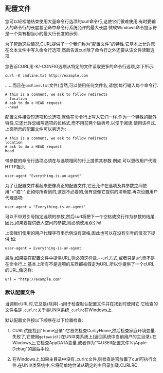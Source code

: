 
## 配置文件

您可以轻松地结束使用大量命令行选项的curl命令行,这使它们很难使用.有时要输入的命令行的长度甚至命中命令行系统允许的最大长度.微软Windows命令提示符是一个具有相当小的最大行长度的示例.

为了帮助这些情况,CURL提供了一个我们称为"配置文件"的特性.它基本上允许您在文本文件中写入命令行选项,然后告诉curl除了命令行之外还要从该文件读取选项.

您告诉CURL用-K/-CONFIG选项从特定的文件读取更多的命令行选项,如下所示:

```
curl -K cmdline.txt http://example.com
```

……而且在`cmdline.txt`文件(当然,可以使用任何文件名,请您)每行输入每个命令行:

```
# this is a comment, we ask to follow redirects
--location
# ask to do a HEAD request
--head
```

配置文件接受短选项和长选项,就像在命令行上写入它们一样.作为一个特殊的额外特性,它还允许您编写选项的长格式,而不用前两个破折号,以便于阅读.使用该样式,上面所示的配置文件可以另选为:

```
# this is a comment, we ask to follow redirects
location
# ask to do a HEAD request
head
```

带参数的命令行选项必须在与选项相同的行上提供其参数.例如,可以更改用户代理HTTP报头.

```
user-agent "Everything-is-an-agent"
```

为了让配置文件看起来更像真正的配置文件,它还允许在选项及其参数之间使用"="或":".正如你所看到的,这是不必要的,但有些像它提供的清晰度.再次设置用户代理选项:

```
user-agent = "Everything-is-an-agent"
```

可以不带双引号指定选项的参数,然后curl将把下一个空格或换行作为参数的结尾.因此,如果要提供嵌入空间的参数,则必须使用双引号.

上面我们使用的用户代理字符串示例没有空格,因此也可以在没有引号的情况下提供,如:

```
user-agent = Everything-is-an-agent
```

最后,如果要在配置文件中提供URL,则必须这样做.`--url`方式,或者只是`url`而不是在命令行上,基本上所有不是选项的东西都被假定为URL.所以你提供了一个cURL的URL,像这样:

```
url = "http://example.com"
```

### 默认配置文件

当调用cURL时,它总是(除非)`-q`用于检查默认配置文件并在找到时使用它.它检查的文件名是`.curlrc`关于类UNIX系统`_curlrc`在Windows上.

默认配置文件按以下顺序在以下位置检查:

1.  CURL试图找到"home目录":它首先检查CurLyHome,然后检查家庭环境变量.失败了,它使用`getpwuid()`在UNIX类系统上(返回系统中当前用户的主目录).在Windows上,它检查AppDATA变量,或者作为"%USER配置文件%\\Apple Debug"的最后手段.

2.  在Windows上,如果主目录中没有\_curlrc文件,则检查是否放置了curl可执行文件.在UNIX类系统中,它将简单地尝试从确定的主目录加载.CURLRC.

